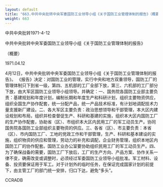 ```yaml
---
layout: default
title: "663.中共中央批转中央军委国防工业领导小组《关于国防工业管理体制的报告》（概要）"
weight: 663
---
```


中共中央批转1971-4-12

中共中央批转中央军委国防工业领导小组《关于国防工业管理体制的报告》

（概要）

1971.04.12

4月12日，中共中央批转中央军委国防工业领导小组《关于国防工业管理体制的报告》。 《报告》决定：对国防工业的管理，实行中央和地方双重领导，国防工厂的管理体制只下到省一级，第四、五机部的工厂全部下放，第三、六机部的工厂部分下放，由大军区国防工业领导小组领导。并确定：一、国务院各国防工业部主要负责：基建规划和年度计划，编制长期和年度生产和科研计划，组织主要物资供应，组织全国生产协作配套，统一分配产品，统一产品技术标准，有计划地调配技术力量支援新厂建设。二、各大军区主要负责：政治思想领导和干部管理，本大区内建设规划和布局，组织并检查督促生产、科研和基建的实施，组织本大区内国防工厂的生产协作配套，协助省（区）、市组织本大区内民用工厂的军工动员生产。协同国务院各国防工业部组织主要物资的供应。三、各省（区）、市主要负责：本省（区）、市内国防工厂、工地的党政工作和干部管理，生产、科研和基本建设的实施，组织物资的供应和管理，劳动力的补充和调配，企业财务管理，组织本地区内国防工厂的协作配套。国防工业办公室要协助组织民用工厂的军工动员生产。四、为了确保战备的需要，国防工厂下放后，工厂的生产方向、产品方案、协作关系一律不变，确需改变或调整时，必须经过军委国防工业领导小组批准。军工材料、设备、投资要保证用于军工。对于计划外的临时任务，在保证完成国家计划的前提下，由主管工厂的部门统一安排，归口下达，避免“多头”。

CCRADB

